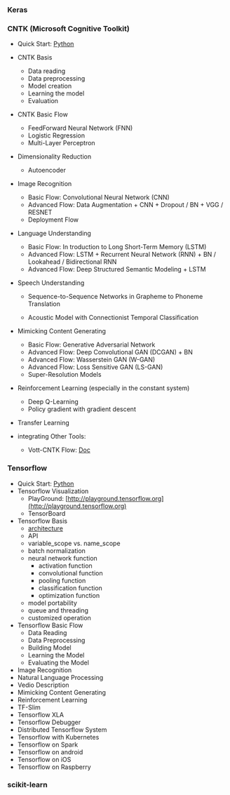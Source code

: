 ### Keras



### CNTK (Microsoft Cognitive Toolkit)

* Quick Start: [Python](data/CNTK_Quickstart_Python.html)

* CNTK Basis
    *   Data reading
    *   Data preprocessing
    *   Model creation
    *   Learning the model
    *   Evaluation

* CNTK Basic Flow
    *   FeedForward Neural Network (FNN)
    *   Logistic Regression 
    *   Multi-Layer Perceptron

* Dimensionality Reduction
    *   Autoencoder

* Image Recognition
    *   Basic Flow: Convolutional Neural Network (CNN)
    *   Advanced Flow: Data Augmentation + CNN + Dropout / BN + VGG / RESNET
    *   Deployment Flow

* Language Understanding
    *   Basic Flow: In troduction to Long Short-Term Memory (LSTM)
    *   Advanced Flow: LSTM + Recurrent Neural Network (RNN) + BN / Lookahead / Bidirectional RNN
    *   Advanced Flow: Deep Structured Semantic Modeling + LSTM

* Speech Understanding
    *   Sequence-to-Sequence Networks in Grapheme to Phoneme Translation

    *   Acoustic Model with Connectionist Temporal Classification

* Mimicking Content Generating

    * Basic Flow: Generative Adversarial Network
    * Advanced Flow: Deep Convolutional GAN (DCGAN) + BN
    * Advanced Flow: Wasserstein GAN (W-GAN)
    * Advanced Flow: Loss Sensitive GAN (LS-GAN)
    * Super-Resolution Models

* Reinforcement Learning (especially in the constant system)
    *   Deep Q-Learning
    *   Policy gradient with gradient descent

* Transfer Learning
* integrating Other Tools:
    *   Vott-CNTK Flow: [Doc](data/vott_cntk_flow.html)



### Tensorflow

* Quick Start: [Python](data/Tensorflow_Quickstart_Python.html)
* Tensorflow Visualization
    * PlayGround: [http://playground.tensorflow.org](http://playground.tensorflow.org)
    * TensorBoard
* Tensorflow Basis
    * [architecture](data/Basic_Tensorflow.html)
    * API
    * variable_scope vs. name_scope
    * batch normalization
    * neural network function
        * activation function
        * convolutional function
        * pooling function
        * classification function
        * optimization function
    * model portability
    * queue and threading
    * customized operation
* Tensorflow Basic Flow
    * Data Reading
    * Data Preprocessing
    * Building Model
    * Learning the Model
    * Evaluating the Model
* Image Recognition
* Natural Language Processing
* Vedio Description
* Mimicking Content Generating
* Reinforcement Learning
* TF-Slim
* Tensorflow XLA
* Tensorflow Debugger
* Distributed Tensorflow System
* Tensorflow with Kubernetes
* Tensorflow on Spark
* Tensorflow on android
* Tensorflow on iOS
* Tensorflow on Raspberry

### scikit-learn

